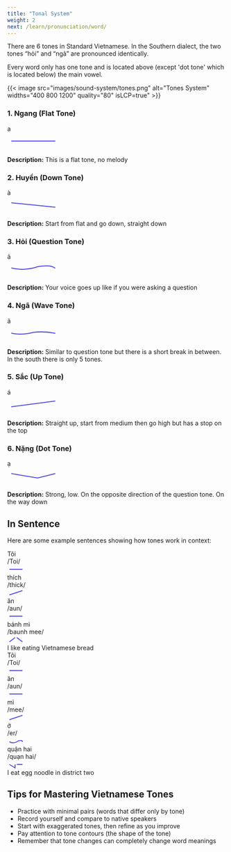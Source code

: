 ```yaml
---
title: "Tonal System"
weight: 2
next: /learn/pronunciation/word/
---
```


There are 6 tones in Standard Vietnamese. In the Southern dialect, the two tones “hỏi” and “ngã” are pronounced identically.

Every word only has one tone and is located above (except 'dot tone' which is located below) the main vowel.

{{< image src="images/sound-system/tones.png" alt="Tones System" widths="400 800 1200" quality="80" isLCP=true" >}}


<div class="grid grid-cols-1 md:grid-cols-2 lg:grid-cols-3 gap-6 my-8 mt-8">
  <!-- 1. Ngang (Level) -->
  <div class="rounded-lg p-6 border">
    <h3 class="text-lg font-semibold text-blue-600 mb-4">1. Ngang (Flat Tone)</h3>
    <div class="rounded p-4 mb-4 h-24 flex items-center justify-center">
      <span class="text-6xl font-bold text-blue-600">a</span>
    </div>
    <div class="flex items-center justify-center mb-2">
      <svg width="120" height="40" viewBox="0 0 120 40" class="w-full h-full">
        <line x1="10" y1="20" x2="110" y2="20" stroke="#4F46E5" stroke-width="2" stroke-linecap="round"/>
      </svg>
    </div>
    <p class="text-sm text-gray-600"><strong>Description:</strong> This is a flat tone, no melody</p>
  </div>

  <!-- 2. Huyền (Falling) -->
  <div class="rounded-lg p-6 border">
    <h3 class="text-lg font-semibold text-blue-600 mb-4">2. Huyền (Down Tone)</h3>
    <div class="rounded p-4 mb-4 h-24 flex items-center justify-center">
      <span class="text-6xl font-bold text-blue-600">à</span>
    </div>
    <div class="flex items-center justify-center mb-2">
      <svg width="120" height="40" viewBox="0 0 120 40" class="w-full h-full">
        <line x1="10" y1="15" x2="110" y2="25" stroke="#4F46E5" stroke-width="2" stroke-linecap="round"/>
      </svg>
    </div>
    <p class="text-sm text-gray-600"><strong>Description:</strong> Start from flat and go down, straight down</p>
  </div>

  <!-- 3. Hỏi (Dipping-Rising) -->
  <div class="rounded-lg p-6 border">
    <h3 class="text-lg font-semibold text-blue-600 mb-4">3. Hỏi (Question Tone)</h3>
    <div class="rounded p-4 mb-4 h-24 flex items-center justify-center">
      <span class="text-6xl font-bold text-blue-600">ả</span>
    </div>
    <div class="flex items-center justify-center mb-2">
      <svg width="120" height="40" viewBox="0 0 120 40" class="w-full h-full">
        <path d="M10,18 Q40,25 70,15 Q100,10 110,18" stroke="#4F46E5" stroke-width="2" fill="none" stroke-linecap="round"/>
      </svg>
    </div>
    <p class="text-sm text-gray-600"><strong>Description:</strong> Your voice goes up like if you were asking a question</p>
  </div>

  <!-- 4. Ngã (Tumbling) -->
  <div class="rounded-lg p-6 border">
    <h3 class="text-lg font-semibold text-blue-600 mb-4">4. Ngã (Wave Tone)</h3>
    <div class="rounded p-4 mb-4 h-24 flex items-center justify-center">
      <span class="text-6xl font-bold text-blue-600">ã</span>
    </div>
    <div class="flex items-center justify-center mb-2">
      <svg width="120" height="40" viewBox="0 0 120 40" class="w-full h-full">
        <path d="M10,20 Q35,25 60,18 Q85,15 110,20" stroke="#4F46E5" stroke-width="2" fill="none" stroke-linecap="round"/>
      </svg>
    </div>
    <p class="text-sm text-gray-600"><strong>Description:</strong> Similar to question tone but there is a short break in between. In the south there is only 5 tones.</p>
  </div>

  <!-- 5. Sắc (High-Rising) -->
  <div class="rounded-lg p-6 border">
    <h3 class="text-lg font-semibold text-blue-600 mb-4">5. Sắc (Up Tone)</h3>
    <div class="rounded p-4 mb-4 h-24 flex items-center justify-center">
      <span class="text-6xl font-bold text-blue-600">á</span>
    </div>
    <div class="flex items-center justify-center mb-2">
      <svg width="120" height="40" viewBox="0 0 120 40" class="w-full h-full">
        <line x1="10" y1="25" x2="110" y2="12" stroke="#4F46E5" stroke-width="2" stroke-linecap="round"/>
      </svg>
    </div>
    <p class="text-sm text-gray-600"><strong>Description:</strong> Straight up, start from medium then go high but has a stop on the top</p>
  </div>

  <!-- 6. Nặng (Heavy) -->
  <div class="rounded-lg p-6 border">
    <h3 class="text-lg font-semibold text-blue-600 mb-4">6. Nặng (Dot Tone)</h3>
    <div class="rounded p-4 mb-4 h-24 flex items-center justify-center">
      <span class="text-6xl font-bold text-blue-600">ạ</span>
    </div>
    <div class="flex items-center justify-center mb-2">
      <svg width="120" height="40" viewBox="0 0 120 40" class="w-full h-full">
        <path d="M10,15 L70,25 L110,15" stroke="#4F46E5" stroke-width="2" fill="none" stroke-linecap="round"/>
      </svg>
    </div>
    <p class="text-sm text-gray-600"><strong>Description:</strong> Strong, low. On the opposite direction of the question tone. On the way down</p>
  </div>
</div>

## In Sentence

Here are some example sentences showing how tones work in context:

<div class="border rounded-lg p-6 mb-6">
  <div class="flex flex-wrap items-end gap-4 mb-4">
    <div class="text-center">
      <div class="text-2xl font-bold text-gray-800 mb-1">Tôi</div>
      <div class="text-sm text-gray-500 mb-2">/Toi/</div>
      <svg width="40" height="20" viewBox="0 0 40 20" class="mx-auto">
        <line x1="5" y1="10" x2="35" y2="10" stroke="#4F46E5" stroke-width="2"/>
      </svg>
    </div>
    <div class="text-center">
      <div class="text-2xl font-bold text-blue-600 mb-1">thích</div>
      <div class="text-sm text-gray-500 mb-2">/thick/</div>
      <svg width="40" height="20" viewBox="0 0 40 20" class="mx-auto">
        <line x1="5" y1="15" x2="35" y2="5" stroke="#4F46E5" stroke-width="2"/>
      </svg>
    </div>
    <div class="text-center">
      <div class="text-2xl font-bold text-gray-800 mb-1">ăn</div>
      <div class="text-sm text-gray-500 mb-2">/aun/</div>
      <svg width="40" height="20" viewBox="0 0 40 20" class="mx-auto">
        <line x1="5" y1="10" x2="35" y2="10" stroke="#4F46E5" stroke-width="2"/>
      </svg>
    </div>
    <div class="text-center">
       <div class="text-2xl font-bold text-yellow-600 mb-1">bánh mì</div>
       <div class="text-sm text-gray-500 mb-2">/baunh mee/</div>
       <svg width="40" height="20" viewBox="0 0 40 20" class="mx-auto">
         <line x1="5" y1="15" x2="18" y2="5" stroke="#4F46E5" stroke-width="2"/>
         <line x1="22" y1="5" x2="35" y2="15" stroke="#4F46E5" stroke-width="2"/>
       </svg>
     </div>
  </div>
  <div class="flex items-center text-lg">
    <span>I </span>
    <span class="text-blue-600 mx-1">like </span>
    <span> eating </span>
    <span class="mx-1 text-yellow-600"> Vietnamese bread</span>
  </div>
</div>

<div class="border rounded-lg p-6 mb-6">
  <div class="flex flex-wrap items-end gap-4 mb-4">
    <div class="text-center">
      <div class="text-2xl font-bold text-gray-800 mb-1">Tôi</div>
      <div class="text-sm text-gray-500 mb-2">/Toi/</div>
      <svg width="40" height="20" viewBox="0 0 40 20" class="mx-auto">
        <line x1="5" y1="10" x2="35" y2="10" stroke="#4F46E5" stroke-width="2"/>
      </svg>
    </div>
    <div class="text-center">
      <div class="text-2xl font-bold text-gray-800 mb-1">ăn</div>
      <div class="text-sm text-gray-500 mb-2">/aun/</div>
      <svg width="40" height="20" viewBox="0 0 40 20" class="mx-auto">
        <line x1="5" y1="10" x2="35" y2="10" stroke="#4F46E5" stroke-width="2"/>
      </svg>
    </div>
    <div class="text-center">
      <div class="text-2xl font-bold text-yellow-600 mb-1">mì</div>
      <div class="text-sm text-gray-500 mb-2">/mee/</div>
      <svg width="40" height="20" viewBox="0 0 40 20" class="mx-auto">
        <line x1="5" y1="15" x2="35" y2="5" stroke="#4F46E5" stroke-width="2"/>
      </svg>
    </div>
    <div class="text-center">
      <div class="text-2xl font-bold text-red-600 mb-1">ở</div>
      <div class="text-sm text-gray-500 mb-2">/er/</div>
      <svg width="40" height="20" viewBox="0 0 40 20" class="mx-auto">
        <path d="M5,12 Q15,17 25,10 Q35,7 35,12" stroke="#4F46E5" stroke-width="2" fill="none"/>
      </svg>
    </div>
    <div class="text-center">
       <div class="text-2xl font-bold text-purple-600 mb-1">quận hai</div>
        <div class="text-sm text-gray-500 mb-2">/quạn hai/</div>
       <svg width="40" height="20" viewBox="0 0 40 20" class="mx-auto">
         <path d="M5,10 L18,18 L18,10" stroke="#4F46E5" stroke-width="2" fill="none"/>
         <line x1="22" y1="10" x2="35" y2="10" stroke="#4F46E5" stroke-width="2"/>
       </svg>
     </div>
  </div>
  <div class="flex items-center text-lg">
    <span>I eat </span>
    <span class="text-yellow-600 mx-1">egg noodle</span>
    <span class="text-red-600 mx-1"> in</span>
    <span class="text-purple-600 mx-1"> district two</span>
  </div>
</div>

## Tips for Mastering Vietnamese Tones
- Practice with minimal pairs (words that differ only by tone)
- Record yourself and compare to native speakers
- Start with exaggerated tones, then refine as you improve
- Pay attention to tone contours (the shape of the tone)
- Remember that tone changes can completely change word meanings